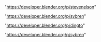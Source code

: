 "https://developer.blender.org/p/stevenelson"

"https://developer.blender.org/p/sybren"

 
"https://developer.blender.org/p/dingto"


"https://developer.blender.org/p/sybren"


 
